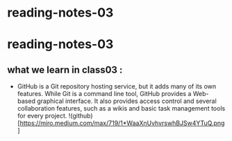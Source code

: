 # reading-notes-03
# reading-notes-03

## what we learn in class03 : 

* GitHub is a Git repository hosting service, but it adds many of its own features. While Git is a command line tool, GitHub provides a Web-based graphical interface. It also provides access control and several collaboration features, such as a wikis and basic task management tools for every project.
!(github)[https://miro.medium.com/max/719/1*WaaXnUvhvrswhBJSw4YTuQ.png]
